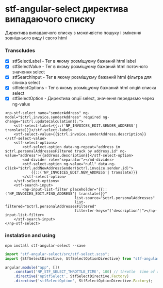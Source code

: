 stf-angular-select директива випадаючого списку
==================================================

Директива випадаючого списку з можливістю пошуку і змінення зовнішнього виду і свого html

### Transcludes
- [x]  stfSelectLabel     - Тег в якому розміщуєму бажаний html label
- [x]  stfSelectValue     - Тег в якому розміщуєму бажаний html поточного значення select
- [x]  stfSearchInput     - Тег в якому розміщуєму бажаний html фільтра для списка select
- [x]  stfІelectOptions   - Тег в якому розміщуєму бажаний html опцій списка select
- [x]  stfSelectOption    - Директива опції select, значення передаємо через ng-value

```
<np-stf-select name="senderAddress" ng-model="$ctrl.invoice.senderAddress" required ng-change="$ctrl.updateCalculation();">
    <stf-select-label>{{::('NP_INVOICES_EDIT.SENDER_ADDRESS'| translate)}}</stf-select-label>
    <stf-select-value>{{$ctrl.invoice.senderAddress.description}}</stf-select-value>
    <stf-select-options>
        <stf-select-option data-ng-repeat="address in $ctrl.personalAddressesFiltered track by address.id" ng-value="address">{{address.description}}</stf-select-option>
        <md-divider role="separator"></md-divider>
        <stf-select-option ng-value="null" data-ng-click="$ctrl.addNewAddressSender($ctrl.invoice.sender.id)">
            {{::('NP_INVOICES_EDIT.NEW_ADDRESS'| translate)}}
        </stf-select-option>
    </stf-select-options>
    <stf-search-input>
        <np-input-list-filter placeholder="{{::('NP_INVOICES_EDIT.FIND_ADDRESS'| translate)}}"
                                list-source="$ctrl.personalAddresses"
                                list-filtered="$ctrl.personalAddressesFiltered"
                                filterter-keys="['description']"></np-input-list-filter>
    </stf-search-input>
</np-stf-select>

```

### instalation and using
```
npm install stf-angular-select --save

```
 
``` javascript
import "stf-angular-select/src/stf-select.scss";
import {StfSelectDirective, StfSelectOptionDirective} from "stf-angular-select";

angular.module("app", [])
    .constant('NP_STF_SELECT_THROTTLE_TIME', 100) // throtle  time of reaction after clicking
    .directive('npStfSelect', StfSelectDirective.Factory)
    .directive('stfSelectOption', StfSelectOptionDirective.Factory);
```